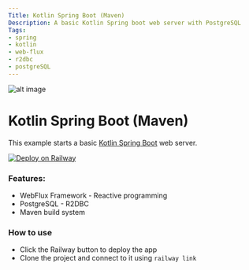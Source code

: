 ```yaml
---
Title: Kotlin Spring Boot (Maven)
Description: A basic Kotlin Spring boot web server with PostgreSQL
Tags:
- spring
- kotlin
- web-flux
- r2dbc
- postgreSQL
---
```


![alt image](https://devicons.railway.app/i/spring.svg)
# Kotlin Spring Boot (Maven)

This example starts a basic [Kotlin Spring Boot](https://spring.io/projects/spring-boot) web server.

[![Deploy on Railway](https://railway.app/button.svg)](https://railway.app/template/d7dHuj?referralCode=eeaXpJ)

### Features:
- WebFlux Framework - Reactive programming
- PostgreSQL - R2DBC
- Maven build system

### How to use
- Click the Railway button to deploy the app
- Clone the project and connect to it using `railway link`
